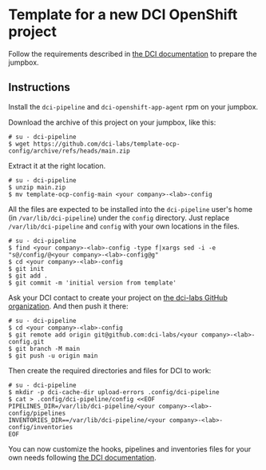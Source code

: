 # Template for a new DCI OpenShift project

Follow the requirements described in [the DCI
documentation](https://docs.distributed-ci.io/dci-openshift-agent/#systems-requirements)
to prepare the jumpbox.

## Instructions

Install the `dci-pipeline` and `dci-openshift-app-agent` rpm on your jumpbox.

Download the archive of this project on your jumpbox, like this:

```ShellSession
# su - dci-pipeline
$ wget https://github.com/dci-labs/template-ocp-config/archive/refs/heads/main.zip
```

Extract it at the right location.

```ShellSession
# su - dci-pipeline
$ unzip main.zip
$ mv template-ocp-config-main <your company>-<lab>-config
```

All the files are expected to be installed into the `dci-pipeline`
user's home (in `/var/lib/dci-pipeline`) under the `config`
directory. Just replace `/var/lib/dci-pipeline` and `config` with your
own locations in the files.

```ShellSession
# su - dci-pipeline
$ find <your company>-<lab>-config -type f|xargs sed -i -e "s@/config/@<your company>-<lab>-config@g"
$ cd <your company>-<lab>-config
$ git init
$ git add .
$ git commit -m 'initial version from template'
```

Ask your DCI contact to create your project on [the dci-labs GitHub
organization](https://github.com/dci-labs). And then push it there:

```ShellSession
# su - dci-pipeline
$ cd <your company>-<lab>-config
$ git remote add origin git@github.com:dci-labs/<your company>-<lab>-config.git
$ git branch -M main
$ git push -u origin main
```

Then create the required directories and files for DCI to work:

```ShellSession
# su - dci-pipeline
$ mkdir -p dci-cache-dir upload-errors .config/dci-pipeline
$ cat > .config/dci-pipeline/config <<EOF
PIPELINES_DIR=/var/lib/dci-pipeline/<your company>-<lab>-config/pipelines
INVENTORIES_DIR==/var/lib/dci-pipeline/<your company>-<lab>-config/inventories
EOF
```

You can now customize the hooks, pipelines and inventories files for
your own needs following [the DCI documentation](https://docs.distributed-ci.io/).
